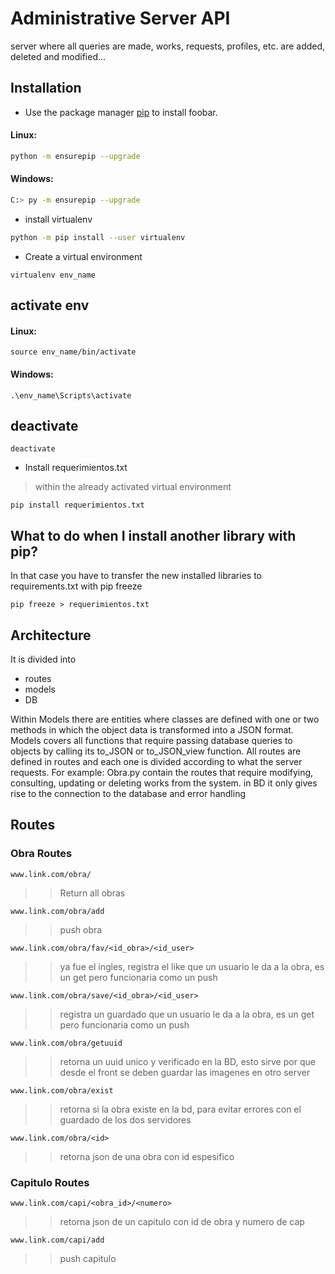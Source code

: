 # Administrative Server API

server where all queries are made, works, requests, profiles, etc. are added, deleted and modified...

## Installation

* Use the package manager [pip](https://pip.pypa.io/en/stable/) to install foobar.

#### Linux:
```bash
python -m ensurepip --upgrade
```
#### Windows:
```bash
C:> py -m ensurepip --upgrade
```

* install virtualenv

```bash
python -m pip install --user virtualenv
```

* Create a virtual environment

```
virtualenv env_name
```

## activate env

#### Linux:
```
source env_name/bin/activate
```

#### Windows:
```
.\env_name\Scripts\activate
```

## deactivate

```
deactivate
```

* Install requerimientos.txt
> within the already activated virtual environment
```
pip install requerimientos.txt
```

## What to do when I install another library with pip?

In that case you have to transfer the new installed libraries to requirements.txt with pip freeze

```
pip freeze > requerimientos.txt
```

## Architecture

It is divided into 
* routes 
* models 
* DB 

 Within Models there are entities where classes are defined with one or two methods in which the object data is transformed into a JSON format. Models covers all functions that require passing database queries to objects by calling its to_JSON or to_JSON_view function. All routes are defined in routes and each one is divided according to what the server requests. For example: Obra.py contain the routes that require modifying, consulting, updating or deleting works from the system. in BD it only gives rise to the connection to the database and error handling


## Routes

### Obra Routes
```
www.link.com/obra/
```
>> Return all obras

```
www.link.com/obra/add
```
>> push obra

```
www.link.com/obra/fav/<id_obra>/<id_user>
```
>> ya fue el ingles, registra el like que un usuario le da a la obra, es un get pero funcionaria como un push

```
www.link.com/obra/save/<id_obra>/<id_user>
```
>> registra un guardado que un usuario le da a la obra, es un get pero funcionaria como un push

```
www.link.com/obra/getuuid
```
>> retorna un uuid unico y verificado en la BD, esto sirve por que desde el front se deben guardar las imagenes en otro server

```
www.link.com/obra/exist
```
>> retorna si la obra existe en la bd, para evitar errores con el guardado de los dos servidores

```
www.link.com/obra/<id>
```
>> retorna json de una obra con id espesifico

### Capitulo Routes

```
www.link.com/capi/<obra_id>/<numero>
```
>> retorna json de un capitulo con id de obra y numero de cap

```
www.link.com/capi/add
```
>> push capitulo







